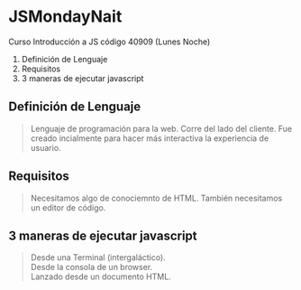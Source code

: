# JSMondayNait
Curso Introducción a JS código 40909 (Lunes Noche)

  1. Definición de Lenguaje  
  2. Requisitos  
  3. 3 maneras de ejecutar javascript
  

## Definición de Lenguaje 
>Lenguaje de programación para la web. Corre del lado del cliente. Fue creado incialmente para hacer más interactiva la experiencia de usuario. 

## Requisitos
> Necesitamos algo de conociemnto de HTML. 
> También necesitamos un editor de código.  

## 3 maneras de ejecutar javascript
> Desde una Terminal (intergaláctico).     
> Desde la consola de un browser.    
> Lanzado desde un documento HTML.    
 
